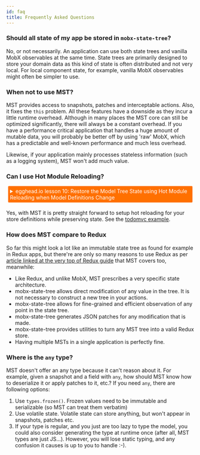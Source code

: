 ```yaml
---
id: faq
title: Frequently Asked Questions
---
```


<div id="codefund"></div>

### Should all state of my app be stored in `mobx-state-tree`?

No, or not necessarily. An application can use both state trees and vanilla MobX observables at the same time.
State trees are primarily designed to store your domain data as this kind of state is often distributed and not very local.
For local component state, for example, vanilla MobX observables might often be simpler to use.

### When not to use MST?

MST provides access to snapshots, patches and interceptable actions. Also, it fixes the `this` problem.
All these features have a downside as they incur a little runtime overhead.
Although in many places the MST core can still be optimized significantly, there will always be a constant overhead.
If you have a performance critical application that handles a huge amount of mutable data, you will probably be better
off by using 'raw' MobX, which has a predictable and well-known performance and much less overhead.

Likewise, if your application mainly processes stateless information (such as a logging system), MST won't add much value.

### Can I use Hot Module Reloading?

<details>
    <summary style="color: white; background:#ff7000;padding:5px;margin:5px;border-radius:2px">egghead.io lesson 10: Restore the Model Tree State using Hot Module Reloading when Model Definitions Change</summary>
    <br>
    <div style="padding:5px;">
        <iframe style="border: none;" width=760 height=427  src="https://egghead.io/lessons/react-restore-the-model-tree-state-using-hot-module-reloading-when-model-definitions-change/embed" ></iframe>
    </div>
    <a style="font-style:italic;padding:5px;margin:5px;"  href="https://egghead.io/lessons/react-restore-the-model-tree-state-using-hot-module-reloading-when-model-definitions-change">Hosted on egghead.io</a>
</details>

Yes, with MST it is pretty straight forward to setup hot reloading for your store definitions while preserving state. See the [todomvc example](https://github.com/coolsoftwaretyler/mst-example-todomvc/blob/main/src/index.js#L59C1-L64C1).

### How does MST compare to Redux

So far this might look a lot like an immutable state tree as found for example in Redux apps, but there're are only so many reasons to use Redux as per [article linked at the very top of Redux guide](https://medium.com/@dan_abramov/you-might-not-need-redux-be46360cf367) that MST covers too, meanwhile:

-   Like Redux, and unlike MobX, MST prescribes a very specific state architecture.
-   mobx-state-tree allows direct modification of any value in the tree. It is not necessary to construct a new tree in your actions.
-   mobx-state-tree allows for fine-grained and efficient observation of any point in the state tree.
-   mobx-state-tree generates JSON patches for any modification that is made.
-   mobx-state-tree provides utilities to turn any MST tree into a valid Redux store.
-   Having multiple MSTs in a single application is perfectly fine.

### Where is the `any` type?

MST doesn't offer an any type because it can't reason about it. For example, given a snapshot and a field with `any`, how should MST know how to deserialize it or apply patches to it, etc.? If you need `any`, there are following options:

1.  Use `types.frozen()`. Frozen values need to be immutable and serializable (so MST can treat them verbatim)
2.  Use volatile state. Volatile state can store anything, but won't appear in snapshots, patches etc.
3.  If your type is regular, and you just are too lazy to type the model, you could also consider generating the type at runtime once (after all, MST types are just JS...). However, you will lose static typing, and any confusion it causes is up to you to handle :-).
